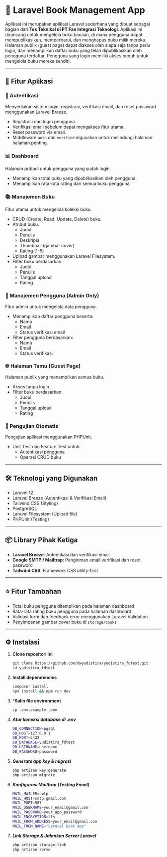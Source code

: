 # 📘 Laravel Book Management App

Aplikasi ini merupakan aplikasi Laravel sederhana yang dibuat sebagai bagian dari **Tes Teknikal di PT Fan Integrasi Teknologi**. Aplikasi ini dirancang untuk mengelola buku bacaan, di mana pengguna dapat mempublikasikan, memperbarui, dan menghapus buku milik mereka. Halaman publik (guest page) dapat diakses oleh siapa saja tanpa perlu login, dan menampilkan daftar buku yang telah dipublikasikan oleh pengguna terdaftar. Pengguna yang login memiliki akses penuh untuk mengelola buku mereka sendiri.

---

## 🚀 Fitur Aplikasi

### 🔐 Autentikasi
Menyediakan sistem login, registrasi, verifikasi email, dan reset password menggunakan Laravel Breeze.
- Registrasi dan login pengguna.
- Verifikasi email sebelum dapat mengakses fitur utama.
- Reset password via email.
- Middleware `auth` dan `verified` digunakan untuk melindungi halaman-halaman penting.

### 📊 Dashboard
Halaman pribadi untuk pengguna yang sudah login.
- Menampilkan total buku yang dipublikasikan oleh pengguna.
- Menampilkan rata-rata rating dari semua buku pengguna.

### 📚 Manajemen Buku
Fitur utama untuk mengelola koleksi buku.
- CRUD (Create, Read, Update, Delete) buku.
- Atribut buku:
  - Judul
  - Penulis
  - Deskripsi
  - Thumbnail (gambar cover)
  - Rating (1–5)
- Upload gambar menggunakan Laravel Filesystem.
- Filter buku berdasarkan:
  - Judul
  - Penulis
  - Tanggal upload
  - Rating

### 👤 Manajemen Pengguna (Admin Only)
Fitur admin untuk mengelola data pengguna.
- Menampilkan daftar pengguna beserta:
  - Nama
  - Email
  - Status verifikasi email
- Filter pengguna berdasarkan:
  - Nama
  - Email
  - Status verifikasi

### 🌐 Halaman Tamu (Guest Page)
Halaman publik yang menampilkan semua buku.
- Akses tanpa login.
- Filter buku berdasarkan:
  - Judul
  - Penulis
  - Tanggal upload
  - Rating

### 🧪 Pengujian Otomatis
Pengujian aplikasi menggunakan PHPUnit.
- Unit Test dan Feature Test untuk:
  - Autentikasi pengguna
  - Operasi CRUD buku

---

## 🛠 Teknologi yang Digunakan

- Laravel 12
- Laravel Breeze (Autentikasi & Verifikasi Email)
- Tailwind CSS (Styling)
- PostgreSQL
- Laravel Filesystem (Upload file)
- PHPUnit (Testing)

---

## 📦 Library Pihak Ketiga

- **Laravel Breeze**: Autentikasi dan verifikasi email
- **Google SMTP / Mailtrap**: Pengiriman email verifikasi dan reset password
- **Tailwind CSS**: Framework CSS utility-first

---

## ⭐ Fitur Tambahan

- Total buku pengguna ditampilkan pada halaman dashboard
- Rata-rata rating buku pengguna pada halaman dashboard
- Validasi form dan feedback error menggunakan Laravel Validation
- Penyimpanan gambar cover buku di `storage/books`

---

## ⚙️ Instalasi

1. **Clone repositori ini**
   ```bash
   git clone https://github.com/dwyudistira/yudistira_fdtest.git
   cd yudistira_fdtest

2. **Install dependencies**
   ```bash
   composer install
   npm install && npm run dev
   ```
3. ***Salin file environment**
    ```bash
    cp .env.example .env
    ```
4. ***Atur koneksi database di .env***
    ```bash
    DB_CONNECTION=pgsql
    DB_HOST=127.0.0.1
    DB_PORT=5432
    DB_DATABASE=yudistira_fdtest
    DB_USERNAME=username
    DB_PASSWORD=password
    ```
5. ***Generate app key & migrasi***
    ```bash
    php artisan key:generate
    php artisan migrate
    ```
6. ***Konfigurasi Mailtrap (Testing Email)***
    ```bash 
    MAIL_MAILER=smtp
    MAIL_HOST=smtp.gmail.com
    MAIL_PORT=587
    MAIL_USERNAME=your_email@gmail.com
    MAIL_PASSWORD=your_app_password
    MAIL_ENCRYPTION=tls
    MAIL_FROM_ADDRESS=your_email@gmail.com
    MAIL_FROM_NAME="Laravel Book App"
    ```
7. ***Link Storage & Jalankan Server Laravel***
    ```bash
    php artisan storage:link
    php artisan serve   
    ```